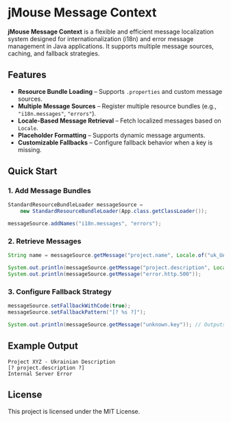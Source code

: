 # jMouse Message Context

**jMouse Message Context** is a flexible and efficient message localization system designed for internationalization (i18n) and error message management in Java applications. It supports multiple message sources, caching, and fallback strategies.

## Features
- **Resource Bundle Loading** – Supports `.properties` and custom message sources.
- **Multiple Message Sources** – Register multiple resource bundles (e.g., `"i18n.messages"`, `"errors"`).
- **Locale-Based Message Retrieval** – Fetch localized messages based on `Locale`.
- **Placeholder Formatting** – Supports dynamic message arguments.
- **Customizable Fallbacks** – Configure fallback behavior when a key is missing.

## Quick Start

### 1. Add Message Bundles
```java
StandardResourceBundleLoader messageSource =
    new StandardResourceBundleLoader(App.class.getClassLoader());

messageSource.addNames("i18n.messages", "errors");
```

### 2. Retrieve Messages
```java
String name = messageSource.getMessage("project.name", Locale.of("uk_UA"));

System.out.println(messageSource.getMessage("project.description", Locale.of("uk_UA"), name));
System.out.println(messageSource.getMessage("error.http.500"));
```

### 3. Configure Fallback Strategy
```java
messageSource.setFallbackWithCode(true);
messageSource.setFallbackPattern("[? %s ?]");

System.out.println(messageSource.getMessage("unknown.key")); // Outputs: [? unknown.key ?]
```

## Example Output
```
Project XYZ - Ukrainian Description
[? project.description ?]
Internal Server Error
```

## License
This project is licensed under the MIT License.

